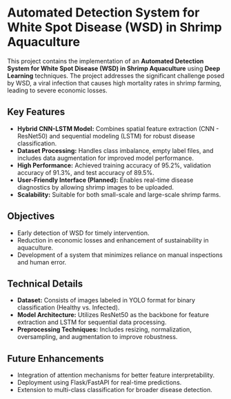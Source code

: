 # Automated Detection System for White Spot Disease (WSD) in Shrimp Aquaculture

This project contains the implementation of an **Automated Detection System for White Spot Disease (WSD) in Shrimp Aquaculture** using **Deep Learning** techniques. The project addresses the significant challenge posed by WSD, a viral infection that causes high mortality rates in shrimp farming, leading to severe economic losses.

## Key Features
- **Hybrid CNN-LSTM Model:** Combines spatial feature extraction (CNN - ResNet50) and sequential modeling (LSTM) for robust disease classification.
- **Dataset Processing:** Handles class imbalance, empty label files, and includes data augmentation for improved model performance.
- **High Performance:** Achieved training accuracy of 95.2%, validation accuracy of 91.3%, and test accuracy of 89.5%.
- **User-Friendly Interface (Planned):** Enables real-time disease diagnostics by allowing shrimp images to be uploaded.
- **Scalability:** Suitable for both small-scale and large-scale shrimp farms.

## Objectives
- Early detection of WSD for timely intervention.
- Reduction in economic losses and enhancement of sustainability in aquaculture.
- Development of a system that minimizes reliance on manual inspections and human error.

## Technical Details
- **Dataset:** Consists of images labeled in YOLO format for binary classification (Healthy vs. Infected).
- **Model Architecture:** Utilizes ResNet50 as the backbone for feature extraction and LSTM for sequential data processing.
- **Preprocessing Techniques:** Includes resizing, normalization, oversampling, and augmentation to improve robustness.

## Future Enhancements
- Integration of attention mechanisms for better feature interpretability.
- Deployment using Flask/FastAPI for real-time predictions.
- Extension to multi-class classification for broader disease detection.

